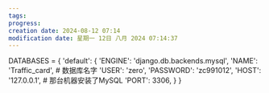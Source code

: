 ```yaml
---
tags: 
progress: 
creation date: 2024-08-12 07:14
modification date: 星期一 12日 八月 2024 07:14:37
---
```

DATABASES = {
        'default': {
        'ENGINE': 'django.db.backends.mysql',
        'NAME': 'Traffic_card',  # 数据库名字
        'USER': 'zero',
        'PASSWORD': 'zc991012',
        'HOST': '127.0.0.1',  # 那台机器安装了MySQL
        'PORT': 3306,
    }
}

